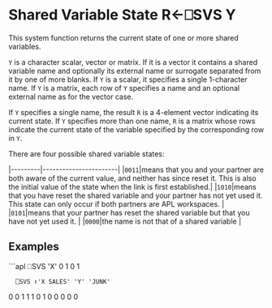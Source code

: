 <!-- Hidden search keywords -->
<div style="display: none;">
  ⎕SVS SVS
</div>






<h1 class="heading"><span class="name">Shared Variable State</span> <span class="command">R←⎕SVS Y</span></h1>



This system function returns the current state of one or more shared variables.


`Y` is a character scalar, vector or matrix.  If it is a vector it contains a shared variable name and optionally its external name or surrogate separated from it by one of more blanks.  If `Y` is a scalar, it specifies a single 1-character name.  If `Y` is a matrix, each row of `Y` specifies a name and an optional external name as for the vector case.


If `Y` specifies a single name, the result `R` is a 4-element vector indicating its current state.  If `Y` specifies more than one name, `R` is a matrix whose rows indicate the current state of the variable specified by the corresponding row in `Y`.



There are four possible shared variable states:


|---------|-----------------------|
|`0011`|means that you and your partner are both aware of the current value, and neither has since reset it. This is also the initial value of the state when the link is first established.|
|`1010`|means that you have reset the shared variable and your partner has not yet used it. This state can only occur if both partners are APL workspaces.                                  |
|`0101`|means that your partner has reset the shared variable but that you have not yet used it.     |
|`0000`|the name is not that of a shared variable   |

<h2 class="example">Examples</h2>
```apl
      ⎕SVS 'X'
0 1 0 1
 
      ⎕SVS ↑'X SALES' 'Y' 'JUNK'
0 0 1 1
1 0 1 0
0 0 0 0
```


